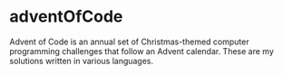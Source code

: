 # adventOfCode
Advent of Code is an annual set of Christmas-themed computer programming challenges that follow an Advent calendar. These are my solutions written in various languages.
